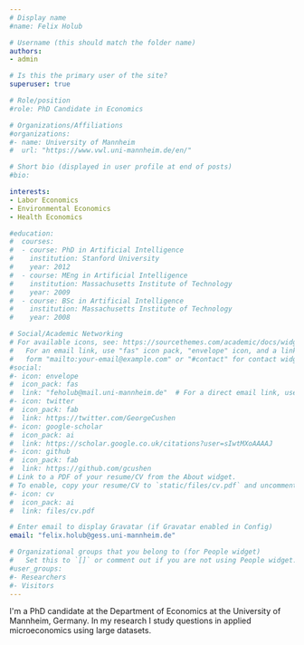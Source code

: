 ```yaml
---
# Display name
#name: Felix Holub

# Username (this should match the folder name)
authors:
- admin

# Is this the primary user of the site?
superuser: true

# Role/position
#role: PhD Candidate in Economics

# Organizations/Affiliations
#organizations:
#- name: University of Mannheim
#  url: "https://www.vwl.uni-mannheim.de/en/"

# Short bio (displayed in user profile at end of posts)
#bio:

interests:
- Labor Economics
- Environmental Economics
- Health Economics

#education:
#  courses:
#  - course: PhD in Artificial Intelligence
#    institution: Stanford University
#    year: 2012
#  - course: MEng in Artificial Intelligence
#    institution: Massachusetts Institute of Technology
#    year: 2009
#  - course: BSc in Artificial Intelligence
#    institution: Massachusetts Institute of Technology
#    year: 2008

# Social/Academic Networking
# For available icons, see: https://sourcethemes.com/academic/docs/widgets/#icons
#   For an email link, use "fas" icon pack, "envelope" icon, and a link in the
#   form "mailto:your-email@example.com" or "#contact" for contact widget.
#social:
#- icon: envelope
#  icon_pack: fas
#  link: "feholub@mail.uni-mannheim.de"  # For a direct email link, use "mailto:test@example.org".
#- icon: twitter
#  icon_pack: fab
#  link: https://twitter.com/GeorgeCushen
#- icon: google-scholar
#  icon_pack: ai
#  link: https://scholar.google.co.uk/citations?user=sIwtMXoAAAAJ
#- icon: github
#  icon_pack: fab
#  link: https://github.com/gcushen
# Link to a PDF of your resume/CV from the About widget.
# To enable, copy your resume/CV to `static/files/cv.pdf` and uncomment the lines below.  
#- icon: cv
#  icon_pack: ai
#  link: files/cv.pdf

# Enter email to display Gravatar (if Gravatar enabled in Config)
email: "felix.holub@gess.uni-mannheim.de"

# Organizational groups that you belong to (for People widget)
#   Set this to `[]` or comment out if you are not using People widget.  
#user_groups:
#- Researchers
#- Visitors
---
```


I'm a PhD candidate at the Department of Economics at the University of Mannheim, Germany. In my research I study questions in applied microeconomics using large datasets.

